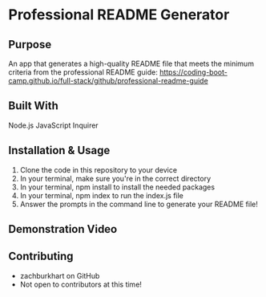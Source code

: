 # Professional README Generator

## Purpose
An app that generates a high-quality README file that meets the minimum criteria from the professional README guide: https://coding-boot-camp.github.io/full-stack/github/professional-readme-guide

## Built With
Node.js
JavaScript
Inquirer

## Installation & Usage
1. Clone the code in this repository to your device
2. In your terminal, make sure you're in the correct directory
3. In your terminal, npm install to install the needed packages
3. In your terminal, npm index to run the index.js file
4. Answer the prompts in the command line to generate your README file!

## Demonstration Video


## Contributing
- zachburkhart on GitHub
- Not open to contributors at this time!